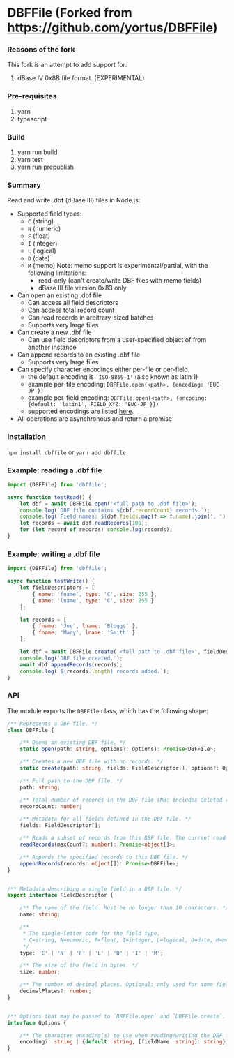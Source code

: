# DBFFile (Forked from https://github.com/yortus/DBFFile)

### Reasons of the fork

This fork is an attempt to add support for:

1. dBase IV 0x8B file format. (EXPERIMENTAL)

### Pre-requisites

1. yarn
2. typescript

### Build

1. yarn run build
2. yarn test
3. yarn run prepublish

### Summary

Read and write .dbf (dBase III) files in Node.js:

- Supported field types:
  - `C` (string)
  - `N` (numeric)
  - `F` (float)
  - `I` (integer)
  - `L` (logical)
  - `D` (date)
  - `M` (memo) Note: memo support is experimental/partial, with the following limitations:
    - read-only (can't create/write DBF files with memo fields)
    - dBase III file version 0x83 only
- Can open an existing .dbf file
  - Can access all field descriptors
  - Can access total record count
  - Can read records in arbitrary-sized batches
  - Supports very large files
- Can create a new .dbf file
  - Can use field descriptors from a user-specified object of from another instance
- Can append records to an existing .dbf file
  - Supports very large files
- Can specify character encodings either per-file or per-field.
  - the default encoding is `'ISO-8859-1'` (also known as latin 1)
  - example per-file encoding: `DBFFile.open(<path>, {encoding: 'EUC-JP'})`
  - example per-field encoding: `DBFFile.open(<path>, {encoding: {default: 'latin1', FIELD_XYZ: 'EUC-JP'}})`
  - supported encodings are listed [here](https://github.com/ashtuchkin/iconv-lite/wiki/Supported-Encodings).
- All operations are asynchronous and return a promise

### Installation

`npm install dbffile` or `yarn add dbffile`

### Example: reading a .dbf file

```javascript
import {DBFFile} from 'dbffile';

async function testRead() {
    let dbf = await DBFFile.open('<full path to .dbf file>');
    console.log(`DBF file contains ${dbf.recordCount} records.`);
    console.log(`Field names: ${dbf.fields.map(f => f.name).join(', ')}`);
    let records = await dbf.readRecords(100);
    for (let record of records) console.log(records);
}
```

### Example: writing a .dbf file

```javascript
import {DBFFile} from 'dbffile';

async function testWrite() {
    let fieldDescriptors = [
        { name: 'fname', type: 'C', size: 255 },
        { name: 'lname', type: 'C', size: 255 }
    ];

    let records = [
        { fname: 'Joe', lname: 'Bloggs' },
        { fname: 'Mary', lname: 'Smith' }
    ];

    let dbf = await DBFFile.create('<full path to .dbf file>', fieldDescriptors);
    console.log('DBF file created.');
    await dbf.appendRecords(records);
    console.log(`${records.length} records added.`);
}
```

### API

The module exports the `DBFFile` class, which has the following shape:

```typescript
/** Represents a DBF file. */
class DBFFile {

    /** Opens an existing DBF file. */
    static open(path: string, options?: Options): Promise<DBFFile>;

    /** Creates a new DBF file with no records. */
    static create(path: string, fields: FieldDescriptor[], options?: Options): Promise<DBFFile>;

    /** Full path to the DBF file. */
    path: string;

    /** Total number of records in the DBF file (NB: includes deleted records). */
    recordCount: number;

    /** Metadata for all fields defined in the DBF file. */
    fields: FieldDescriptor[];

    /** Reads a subset of records from this DBF file. The current read position is remembered between calls. */
    readRecords(maxCount?: number): Promise<object[]>;

    /** Appends the specified records to this DBF file. */
    appendRecords(records: object[]): Promise<DBFFile>;
}


/** Metadata describing a single field in a DBF file. */
export interface FieldDescriptor {

    /** The name of the field. Must be no longer than 10 characters. */
    name: string;

    /**
     * The single-letter code for the field type.
     * C=string, N=numeric, F=float, I=integer, L=logical, D=date, M=memo.
     */
    type: 'C' | 'N' | 'F' | 'L' | 'D' | 'I' | 'M';

    /** The size of the field in bytes. */
    size: number;

    /** The number of decimal places. Optional; only used for some field types. */
    decimalPlaces?: number;
}


/** Options that may be passed to `DBFFile.open` and `DBFFile.create`. */
interface Options {

    /** The character encoding(s) to use when reading/writing the DBF file. */
    encoding?: string | {default: string, [fieldName: string]: string};
}
```
